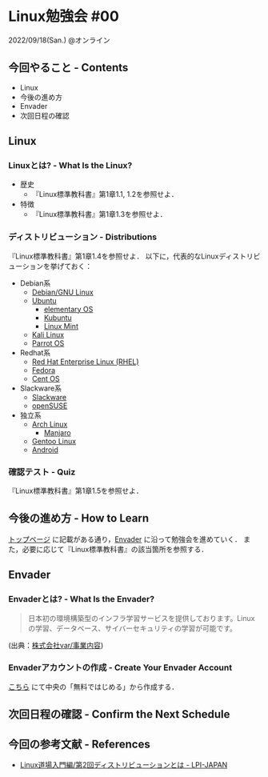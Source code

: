 # Linux勉強会 #00

2022/09/18(San.) @オンライン

## 今回やること - Contents

- Linux
- 今後の進め方
- Envader
- 次回日程の確認

## Linux

### Linuxとは? - What Is the Linux?

- 歴史
  - 『Linux標準教科書』第1章1.1, 1.2を参照せよ．
- 特徴
  - 『Linux標準教科書』第1章1.3を参照せよ．

### ディストリビューション - Distributions

『Linux標準教科書』第1章1.4を参照せよ．
以下に，代表的なLinuxディストリビューションを挙げておく：

- Debian系
  - [Debian/GNU Linux](https://www.debian.org/)
  - [Ubuntu](https://jp.ubuntu.com/)
    - [elementary OS](https://elementary.io/ja/)
    - [Kubuntu](https://kubuntu.org/)
    - [Linux Mint](https://linuxmint.com/)
  - [Kali Linux](https://www.kali.org/)
  - [Parrot OS](https://www.parrotsec.org/)
- Redhat系
  - [Red Hat Enterprise Linux (RHEL)](https://www.redhat.com/ja/technologies/linux-platforms/enterprise-linux)
  - [Fedora](https://getfedora.org/ja/)
  - [Cent OS](https://www.centos.org/centos-linux/)
- Slackware系
  - [Slackware](http://www.slackware.com/)
  - [openSUSE](https://www.opensuse.org/)
- 独立系
  - [Arch Linux](https://www.archlinux.jp/)
    - [Manjaro](https://manjaro.org/)
  - [Gentoo Linux](https://www.gentoo.org/)
  - [Android](https://source.android.com/)

### 確認テスト - Quiz

『Linux標準教科書』第1章1.5を参照せよ．

## 今後の進め方 - How to Learn

[トップページ](https://github.com/fumiyanll23/linux-learning) に記載がある通り，[Envader](https://envader.plus/) に沿って勉強会を進めていく．
また，必要に応じて『Linux標準教科書』の該当箇所を参照する．

## Envader

### Envaderとは? - What Is the Envader?

> 日本初の環境構築型のインフラ学習サービスを提供しております。Linuxの学習、データベース、サイバーセキュリティの学習が可能です。

(出典：[株式会社var/事業内容](https://var.co.jp/#business))

### Envaderアカウントの作成 - Create Your Envader Account

[こちら](https://envader.plus/) にて中央の「無料ではじめる」から作成する．

## 次回日程の確認 - Confirm the Next Schedule

## 今回の参考文献 - References

- [Linux道場入門編/第2回ディストリビューションとは - LPI-JAPAN](https://lpi.or.jp/lpic_all/linux/intro/intro02.shtml)
